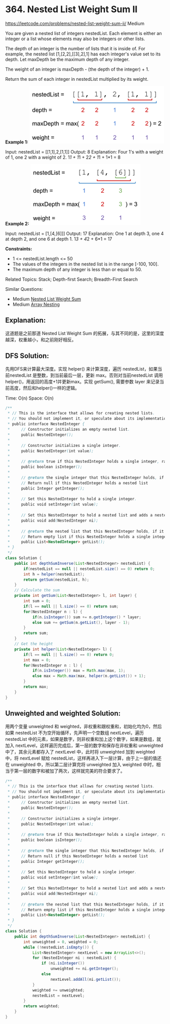 # 364. Nested List Weight Sum II
<https://leetcode.com/problems/nested-list-weight-sum-ii/>
Medium

You are given a nested list of integers nestedList. Each element is either an integer or a list whose elements may also be integers or other lists.

The depth of an integer is the number of lists that it is inside of. For example, the nested list [1,[2,2],[[3],2],1] has each integer's value set to its depth. Let maxDepth be the maximum depth of any integer.

The weight of an integer is maxDepth - (the depth of the integer) + 1.

Return the sum of each integer in nestedList multiplied by its weight.

 

**Example 1:**
![alt text](../resources/364_q1.png)

Input: nestedList = [[1,1],2,[1,1]]
Output: 8
Explanation: Four 1's with a weight of 1, one 2 with a weight of 2.
1*1 + 1*1 + 2*2 + 1*1 + 1*1 = 8

**Example 2:**
![alt text](../resources/364_q2.png)

Input: nestedList = [1,[4,[6]]]
Output: 17
Explanation: One 1 at depth 3, one 4 at depth 2, and one 6 at depth 1.
1*3 + 4*2 + 6*1 = 17
 

**Constraints:**

* 1 <= nestedList.length <= 50
* The values of the integers in the nested list is in the range [-100, 100].
* The maximum depth of any integer is less than or equal to 50.

Related Topics: Stack; Depth-first Search; Breadth-First Search

Similar Questions: 
* Medium [Nested List Weight Sum](https://leetcode.com/problems/nested-list-weight-sum/)
* Medium [Array Nesting](https://leetcode.com/problems/array-nesting/)

## Explanation: 
这道题是之前那道 Nested List Weight Sum 的拓展，与其不同的是，这里的深度越深，权重越小，和之前刚好相反。

## DFS Solution: 
先用DFS来计算最大深度。实现 helper() 来计算深度，遍历 nestedList，如果当前nestedList 是整数，到当前最后一层，更新 max。否则对当前nestedList 调用helper()，用返回的高度+1并更新max。实现 getSum(), 需要参数 layer 来记录当前高度，然后和helper()一样的逻辑。

Time: O(n)
Space: O(n)

```java
/**
 * // This is the interface that allows for creating nested lists.
 * // You should not implement it, or speculate about its implementation
 * public interface NestedInteger {
 *     // Constructor initializes an empty nested list.
 *     public NestedInteger();
 *
 *     // Constructor initializes a single integer.
 *     public NestedInteger(int value);
 *
 *     // @return true if this NestedInteger holds a single integer, rather than a nested list.
 *     public boolean isInteger();
 *
 *     // @return the single integer that this NestedInteger holds, if it holds a single integer
 *     // Return null if this NestedInteger holds a nested list
 *     public Integer getInteger();
 *
 *     // Set this NestedInteger to hold a single integer.
 *     public void setInteger(int value);
 *
 *     // Set this NestedInteger to hold a nested list and adds a nested integer to it.
 *     public void add(NestedInteger ni);
 *
 *     // @return the nested list that this NestedInteger holds, if it holds a nested list
 *     // Return empty list if this NestedInteger holds a single integer
 *     public List<NestedInteger> getList();
 * }
 */
class Solution {
    public int depthSumInverse(List<NestedInteger> nestedList) {
        if(nestedList == null || nestedList.size() == 0) return 0;
        int h = helper(nestedList);
        return getSum(nestedList, h);
    }
    // Calculate the sum
    private int getSum(List<NestedInteger> l, int layer) {
        int sum = 0;
        if(l == null || l.size() == 0) return sum;
        for(NestedInteger n : l) {
            if(n.isInteger()) sum += n.getInteger() * layer;
            else sum += getSum(n.getList(), layer - 1);
        }
        return sum;
    }
    // Get the height
    private int helper(List<NestedInteger> l) {
        if(l == null || l.size() == 0) return 0;
        int max = 0;
        for(NestedInteger n : l) {
            if(n.isInteger()) max = Math.max(max, 1);
            else max = Math.max(max, helper(n.getList()) + 1);
        }
        return max;
    }
}
```

## Unweighted and weighted Solution:
用两个变量 unweighted 和 weighted，非权重和跟权重和，初始化均为0，然后如果 nestedList 不为空开始循环，先声明一个空数组 nextLevel，遍历 nestedList 中的元素，如果是数字，则非权重和加上这个数字，如果是数组，就加入 nextLevel，这样遍历完成后，第一层的数字和保存在非权重和 unweighted 中了，其余元素都存入了 nextLevel 中，此时将 unweighted 加到 weighted 中，将 nextLevel 赋给 nestedList，这样再进入下一层计算，由于上一层的值还在 unweighted 中，所以第二层计算完将 unweighted 加入 weighted 中时，相当于第一层的数字和被加了两次，这样就完美的符合要求了。

```java
/**
 * // This is the interface that allows for creating nested lists.
 * // You should not implement it, or speculate about its implementation
 * public interface NestedInteger {
 *     // Constructor initializes an empty nested list.
 *     public NestedInteger();
 *
 *     // Constructor initializes a single integer.
 *     public NestedInteger(int value);
 *
 *     // @return true if this NestedInteger holds a single integer, rather than a nested list.
 *     public boolean isInteger();
 *
 *     // @return the single integer that this NestedInteger holds, if it holds a single integer
 *     // Return null if this NestedInteger holds a nested list
 *     public Integer getInteger();
 *
 *     // Set this NestedInteger to hold a single integer.
 *     public void setInteger(int value);
 *
 *     // Set this NestedInteger to hold a nested list and adds a nested integer to it.
 *     public void add(NestedInteger ni);
 *
 *     // @return the nested list that this NestedInteger holds, if it holds a nested list
 *     // Return empty list if this NestedInteger holds a single integer
 *     public List<NestedInteger> getList();
 * }
 */
class Solution {
    public int depthSumInverse(List<NestedInteger> nestedList) {
        int unweighted = 0, weighted = 0;
        while (!nestedList.isEmpty()) {
            List<NestedInteger> nextLevel = new ArrayList<>();
            for (NestedInteger ni : nestedList) {
                if (ni.isInteger())
                    unweighted += ni.getInteger();
                else
                    nextLevel.addAll(ni.getList());
            }
            weighted += unweighted;
            nestedList = nextLevel;
        }
        return weighted;
    }
}
```
